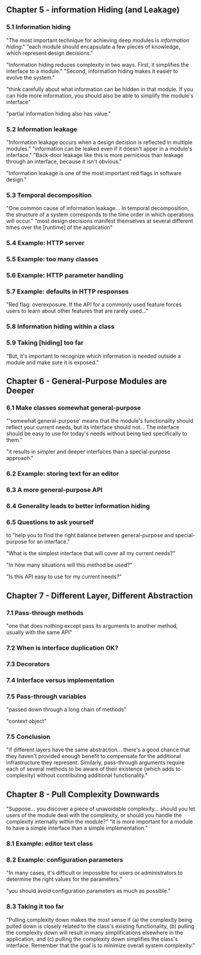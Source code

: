 ## Chapter 5 - information Hiding (and Leakage)

### 5.1 Information hiding

"The most important technique for achieving deep modules is
*information hiding*." "each module should encapsulate a few pieces of
knowledge, which represent design decisions."

"Information hiding reduces complexity in two ways. First, it
simplifies the interface to a module." "Second, information hiding
makes it easier to evolve the system."

"think carefully about what information can be hidden in that
module. If you can hide more information, you should also be able to
simplify the module's interface"

"partial information hiding also has value."

### 5.2 Information leakage

"Information leakage occurs when a design decision is reflected in
multiple modules." "information can be leaked even if it doesn't apper
in a module's interface." "Back-door leakage like this is more
pernicious than leakage through an interface, because it isn't
obvious."

"Information leakage is one of the most important red flags in
software design."

### 5.3 Temporal decomposition

"One common cause of information leakage... In temporal decomposition,
the structure of a system corresponds to the time order in which
operations will occur." "most design decisions manifest themselves at
several different times over the [runtime] of the application"

### 5.4 Example: HTTP server

### 5.5 Example: too many classes

### 5.6 Example: HTTP parameter handling

### 5.7 Example: defaults in HTTP responses

"Red flag: overexposure. If the API for a commonly used feature forces
users to learn about other features that are rarely used..."

### 5.8 Information hiding within a class

### 5.9 Taking [hiding] too far

"But, it's important to recognize which information is needed outside
a module and make sure it is exposed."

## Chapter 6 - General-Purpose Modules are Deeper

### 6.1 Make classes somewhat general-purpose

"'somewhat general-purpose' means that the module's functionality
should reflect your current needs, but its interface should not... The
interface should be easy to use for today's needs without being tied
specifically to them."

"it results in simpler and deeper interfaces than a special-purpose approach."

### 6.2 Example: storing text for an editor

### 6.3 A more general-purpose API

### 6.4 Generality leads to better information hiding

### 6.5 Questions to ask yourself

to "help you to find the right balance between general-purpose and
special-purpose for an interface."

"What is the simplest interface that will cover all my current needs?"

"In how many situations will this method be used?"

"Is this API easy to use for my current needs?"

## Chapter 7 - Different Layer, Different Abstraction

### 7.1 Pass-through methods

"one that does nothing except pass its arguments to another method,
usually with the same API"

### 7.2 When is interface duplication OK?

### 7.3 Decorators

### 7.4 Interface versus implementation

### 7.5 Pass-through variables

"passed down through a long chain of methods"

"context object"

### 7.5 Conclusion

"if different layers have the same abstraction... there's a good
chance that they haven't provided enough benefit to compensate for the
additional infrastructure they represent. Similarly, pass-through
arguments require each of several methods to be aware of their
existence (which adds to complexity) without contributing additional
functionality."

## Chapter 8 - Pull Complexity Downwards

"Suppose... you discover a piece of unavoidable complexity... should
you let users of the module deal with the complexity, or should you
handle the complexity internally within the module?" "it is more
important for a module to have a simple interface than a simple
implementation."

### 8.1 Example: editor text class

### 8.2 Example: configuration parameters

"In many cases, it's difficult or impossible for users or
administrators to determine the right values for the parameters."

"you should avoid configuration parameters as much as possible."

### 8.3 Taking it too far

"Pulling complexity down makes the most sense if (a) the complexity
being pulled down is closely related to the class's existing
functionality, (b) pulling the complexity down will result in many
simplifications elsewhere in the application, and (c) pulling the
complexity down simplifies the class's interface. Remember that the
goal is to minimize overall system complexity."
